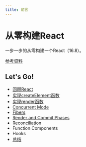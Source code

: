 ```yaml
---
title: 前言
---
```


# 从零构建React
一步一步的从零构建一个React（16.8）。  

[参考资料](https://pomb.us/build-your-own-react/)



## Let's Go!

* [回顾React](./回顾React.md)
* [实现createElement函数](./实现createElement.md)
* [实现render函数](./实现render.md)
* [Concurrent Mode](./ConcurrentMode.md)
* [Fibers](./Fibers.md)
* [Render and Commit Phases](./CommitPhases.md)
* Reconciliation
* Function Components
* Hooks
* [总结](./总结.md)